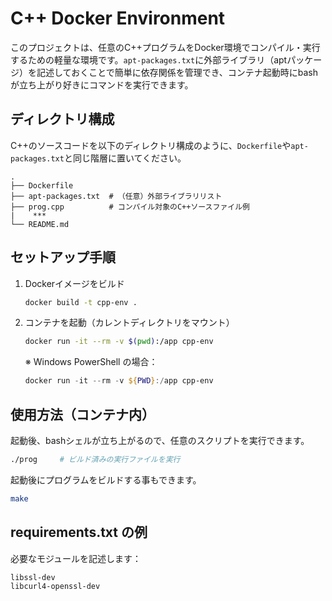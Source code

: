 # C++ Docker Environment
このプロジェクトは、任意のC++プログラムをDocker環境でコンパイル・実行するための軽量な環境です。`apt-packages.txt`に外部ライブラリ（aptパッケージ）を記述しておくことで簡単に依存関係を管理でき、コンテナ起動時にbashが立ち上がり好きにコマンドを実行できます。

## ディレクトリ構成
C++のソースコードを以下のディレクトリ構成のように、`Dockerfile`や`apt-packages.txt`と同じ階層に置いてください。

```
.
├── Dockerfile
├── apt-packages.txt  # （任意）外部ライブラリリスト
├── prog.cpp          # コンパイル対象のC++ソースファイル例
|    ***
└── README.md
```

## セットアップ手順
1. Dockerイメージをビルド
    ```bash
    docker build -t cpp-env .
    ```
1. コンテナを起動（カレントディレクトリをマウント）
    ```bash
    docker run -it --rm -v $(pwd):/app cpp-env
    ```
    
    ※ Windows PowerShell の場合：
    ```powershell
    docker run -it --rm -v ${PWD}:/app cpp-env
    ```

## 使用方法（コンテナ内）
起動後、bashシェルが立ち上がるので、任意のスクリプトを実行できます。
```bash
./prog     # ビルド済みの実行ファイルを実行
```

起動後にプログラムをビルドする事もできます。
```bash
make
```

## requirements.txt の例
必要なモジュールを記述します：
```txt
libssl-dev
libcurl4-openssl-dev
```